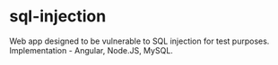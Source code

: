 # sql-injection
Web app designed to be vulnerable to SQL injection for test purposes. Implementation - Angular, Node.JS, MySQL. 

